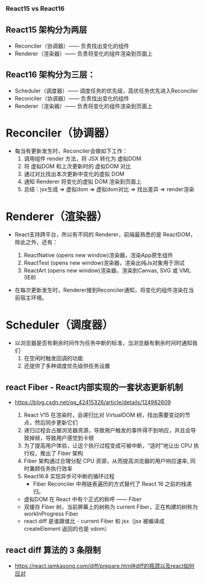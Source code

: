 ### React15 vs React16
## React15 架构分为两层
- Reconciler（协调器）—— 负责找出变化的组件
- Renderer（渲染器）—— 负责将变化的组件渲染到页面上

## React16 架构分为三层：
- Scheduler（调度器）—— 调度任务的优先级，高优任务优先进入Reconciler
- Reconciler（协调器）—— 负责找出变化的组件
- Renderer（渲染器）—— 负责将变化的组件渲染到页面上

# Reconciler（协调器）
- 每当有更新发生时，Reconciler会做如下工作：
    1. 调用组件 render 方法，将 JSX 转化为 虚拟DOM
    2. 将 虚拟DOM 和上次更新时的 虚拟DOM 对比
    3. 通过对比找出本次更新中变化的虚拟 DOM
    4. 通知 Renderer 将变化的虚拟 DOM 渲染到页面上
    5. 总结：jsx生成 => 虚拟dom => 虚拟dom对比 => 找出差异 => render渲染

# Renderer（渲染器）
- React支持跨平台，所以有不同的 Renderer，前端最熟悉的是 ReactDOM，除此之外，还有：
    1. ReactNative (opens new window)渲染器，渲染App原生组件
    2. ReactTest (opens new window)渲染器，渲染出纯Js对象用于测试
    3. ReactArt (opens new window)渲染器，渲染到Canvas, SVG 或 VML (IE8)

- 在每次更新发生时，Renderer接到Reconciler通知，将变化的组件渲染在当前宿主环境。

# Scheduler（调度器）
- 以浏览器是否有剩余时间作为任务中断的标准，当浏览器有剩余时间时通知我们
    1. 在空闲时触发回调的功能
    2. 还提供了多种调度优先级供任务设置


## react Fiber - React内部实现的一套状态更新机制
- https://blog.csdn.net/qq_42415326/article/details/124982609
    1. React V15 在渲染时，会递归比对 VirtualDOM 树，找出需要变动的节点，然后同步更新它们
    2. 递归过程会占据浏览器资源，导致用户触发的事件得不到响应，并且会导致掉帧，导致用户感觉到卡顿
    3. 为了提高用户体验，让这个执行过程变成可被中断，“适时”地让出 CPU 执行权，推出了 Fiber 架构
    4. Fiber 架构通过合理分配 CPU 资源，从而提高浏览器的用户响应速率, 同时兼顾任务执行效率
    5. React16.8 实现异步可中断的循环过程
        - Fiber Reconciler 中用链表遍历的方式替代了 React 16 之前的栈递归。
    
    - 虚拟DOM 在 React 中有个正式的称呼 —— Fiber
    - 双缓存 Fiber 树，当前屏幕上的树称为 current Fiber，正在构建的树称为 workInProgress Fiber
    - react diff 是谁跟谁比 - current Fiber 和 jsx（jsx 被编译成 createElement 返回的也是 vdom）



## react diff 算法的 3 条限制
- https://react.iamkasong.com/diff/prepare.html#diff的瓶颈以及react如何应对

